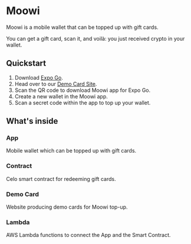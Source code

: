 # Moowi

Moowi is a mobile wallet that can be topped up with gift cards.

You can get a gift card, scan it, and voilà: you just received crypto in your wallet.

## Quickstart

1. Download [Expo Go](https://expo.dev/client).
2. Head over to our [Demo Card Site](https://moowi-card.bakoush.in/).
3. Scan the QR code to download Moowi app for Expo Go.
4. Create a new wallet in the Moowi app.
5. Scan a secret code within the app to top up your wallet.

## What's inside

### App

Mobile wallet which can be topped up with gift cards.

### Contract

Celo smart contract for redeeming gift cards.

### Demo Card

Website producing demo cards for Moowi top-up.

### Lambda

AWS Lambda functions to connect the App and the Smart Contract.
